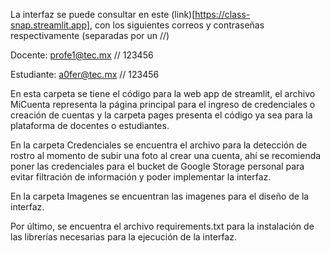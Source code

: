 La interfaz se puede consultar en este (link)[https://class-snap.streamlit.app], con los siguientes correos y contraseñas respectivamente (separadas por un //)

Docente: profe1@tec.mx // 123456

Estudiante: a0fer@tec.mx // 123456

En esta carpeta se tiene el código para la web app de streamlit, el archivo MiCuenta representa la página principal para el ingreso de credenciales o creación de cuentas y la carpeta pages presenta el código ya sea para la plataforma de docentes o estudiantes.

En la carpeta Credenciales se encuentra el archivo para la detección de rostro al momento de subir una foto al crear una cuenta, ahí se recomienda poner las credenciales para el bucket de Google Storage personal para evitar filtración de información y poder implementar la interfaz.

En la carpeta Imagenes se encuentran las imagenes para el diseño de la interfaz.

Por último, se encuentra el archivo requirements.txt para la instalación de las librerías necesarias para la ejecución de la interfaz.
